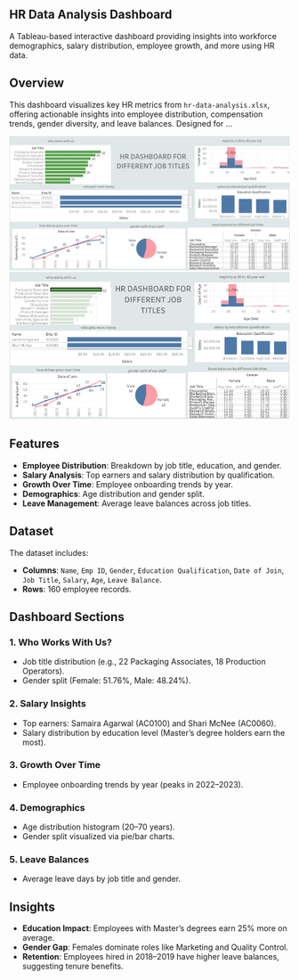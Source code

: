 ## HR Data Analysis Dashboard

A Tableau-based interactive dashboard providing insights into workforce demographics, salary distribution, employee growth, and more using HR data.

## Overview
This dashboard visualizes key HR metrics from `hr-data-analysis.xlsx`, offering actionable insights into employee distribution, compensation trends, gender diversity, and leave balances. Designed for ...

![Dashboard 2](https://github.com/SanthoshKumar84/HR-DASHBOARD-in-TABLEAU/blob/main/Dashboard%202.png)
![Dashboard 1](https://github.com/SanthoshKumar84/HR-DASHBOARD-in-TABLEAU/blob/main/Dashboard%201.png)

## Features
- **Employee Distribution**: Breakdown by job title, education, and gender.
- **Salary Analysis**: Top earners and salary distribution by qualification.
- **Growth Over Time**: Employee onboarding trends by year.
- **Demographics**: Age distribution and gender split.
- **Leave Management**: Average leave balances across job titles.

## Dataset
The dataset includes:
- **Columns**: `Name`, `Emp ID`, `Gender`, `Education Qualification`, `Date of Join`, `Job Title`, `Salary`, `Age`, `Leave Balance`.
- **Rows**: 160 employee records.

## Dashboard Sections
### 1. Who Works With Us?
- Job title distribution (e.g., 22 Packaging Associates, 18 Production Operators).
- Gender split (Female: 51.76%, Male: 48.24%).

### 2. Salary Insights
- Top earners: Samaira Agarwal (AC0100) and Shari McNee (AC0060).
- Salary distribution by education level (Master’s degree holders earn the most).

### 3. Growth Over Time
- Employee onboarding trends by year (peaks in 2022–2023).

### 4. Demographics
- Age distribution histogram (20–70 years).
- Gender split visualized via pie/bar charts.

### 5. Leave Balances
- Average leave days by job title and gender.

## Insights
- **Education Impact**: Employees with Master’s degrees earn 25% more on average.
- **Gender Gap**: Females dominate roles like Marketing and Quality Control.
- **Retention**: Employees hired in 2018–2019 have higher leave balances, suggesting tenure benefits.
